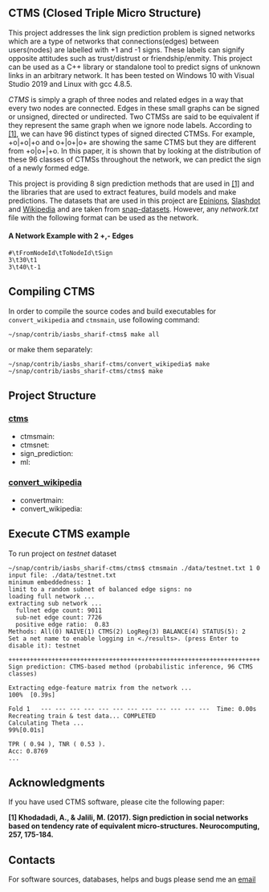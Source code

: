## CTMS (Closed Triple Micro Structure)

This project addresses the link sign prediction problem is signed networks which are a type of networks that connections(edges) between users(nodes) are labelled with +1 and -1 signs. These labels can signify opposite attitudes such as trust/distrust or friendship/enmity. This project can be used as a C++ library or standalone tool to predict signs of unknown links in an arbitrary network. It has been tested on Windows 10 with Visual Studio 2019 and Linux with gcc 4.8.5.

*CTMS* is simply a graph of three nodes and related edges in a way that every two nodes are connected. Edges in these small graphs can be signed or unsigned, directed or undirected. Two CTMSs are said to be equivalent if they represent the same graph when we ignore node labels. According to [\[1\]](#acknowledgments), we can have 96 distinct types of signed directed CTMSs. For example, +o|+o|+o and o+|o+|o+ are showing the same CTMS but they are different from +o|o+|+o. In this paper, it is shown that by looking at the distribution of these 96 classes of CTMSs throughout the network, we can predict the sign of a newly formed edge.

This project is providing 8 sign prediction methods that are used in [\[1\]](#acknowledgments) and the libraries that are used to extract features, build models and make predictions. The datasets that are used in this project are [Epinions](http://snap.stanford.edu/data/soc-sign-epinions.html), [Slashdot](http://snap.stanford.edu/data/soc-sign-Slashdot090221.html) and [Wikipedia](http://snap.stanford.edu/data/wiki-Elec.html) and are taken from [snap-datasets](http://snap.stanford.edu/data/index.html#signnets). However, any *network.txt* file with the following format can be used as the network.
#### A Network Example with 2 +,- Edges
```
#\tFromNodeId\tToNodeId\tSign
3\t30\t1
3\t40\t-1
```

## Compiling CTMS

In order to compile the source codes and build executables for `convert_wikipedia`
and `ctmsmain`, use following command:
```
~/snap/contrib/iasbs_sharif-ctms$ make all
```
or make them separately:
```
~/snap/contrib/iasbs_sharif-ctms/convert_wikipedia$ make
~/snap/contrib/iasbs_sharif-ctms/ctms$ make
```

## Project Structure
### [ctms](ctms)
- ctmsmain:
- ctmsnet:
- sign_prediction:
- ml:

### [convert_wikipedia](convert_wikipedia)

- convertmain:
- convert_wikipedia:


## Execute CTMS example
To run project on *testnet* dataset
```
~/snap/contrib/iasbs_sharif-ctms/ctms$ ctmsmain ./data/testnet.txt 1 0
input file: ./data/testnet.txt
minimum embeddedness: 1
limit to a random subnet of balanced edge signs: no
loading full network ...
extracting sub network ...
  fullnet edge count: 9011
  sub-net edge count: 7726
  positive edge ratio:  0.83
Methods: All(0) NAIVE(1) CTMS(2) LogReg(3) BALANCE(4) STATUS(5): 2
Set a net name to enable logging in <./results>. (press Enter to disable it): testnet

++++++++++++++++++++++++++++++++++++++++++++++++++++++++++++++++++++++
Sign prediction: CTMS-based method (probabilistic inference, 96 CTMS classes)

Extracting edge-feature matrix from the network ...
100%  [0.39s]

Fold 1   --- --- --- --- --- --- --- --- --- --- --- ---  Time: 0.00s
Recreating train & test data... COMPLETED
Calculating Theta ...
99%[0.01s]

TPR ( 0.94 ), TNR ( 0.53 ).
Acc: 0.8769
...
```




## Acknowledgments

If you have used CTMS software, please cite the following paper:

**[1] Khodadadi, A., & Jalili, M. (2017). Sign prediction in social networks based
on tendency rate of equivalent micro-structures. Neurocomputing, 257, 175-184.**


## Contacts


For software sources, databases, helps and bugs please send me an [email](khodadaa[at]oregonstate[dot]edu)
